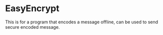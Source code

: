 # EasyEncrypt
This is for a program that encodes a message offline, can be used to send secure encoded message.
